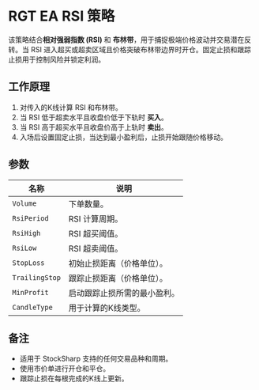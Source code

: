 # RGT EA RSI 策略

该策略结合**相对强弱指数 (RSI)** 和 **布林带**，用于捕捉极端价格波动并交易潜在反转。当 RSI 进入超买或超卖区域且价格突破布林带边界时开仓。固定止损和跟踪止损用于控制风险并锁定利润。

## 工作原理

1. 对传入的K线计算 RSI 和布林带。
2. 当 RSI 低于超卖水平且收盘价低于下轨时 **买入**。
3. 当 RSI 高于超买水平且收盘价高于上轨时 **卖出**。
4. 入场后设置固定止损，当达到最小盈利后，止损开始跟随价格移动。

## 参数

| 名称 | 说明 |
|------|------|
| `Volume` | 下单数量。 |
| `RsiPeriod` | RSI 计算周期。 |
| `RsiHigh` | RSI 超买阈值。 |
| `RsiLow` | RSI 超卖阈值。 |
| `StopLoss` | 初始止损距离（价格单位）。 |
| `TrailingStop` | 跟踪止损距离（价格单位）。 |
| `MinProfit` | 启动跟踪止损所需的最小盈利。 |
| `CandleType` | 用于计算的K线类型。 |

## 备注

- 适用于 StockSharp 支持的任何交易品种和周期。
- 使用市价单进行开仓和平仓。
- 跟踪止损在每根完成的K线上更新。
